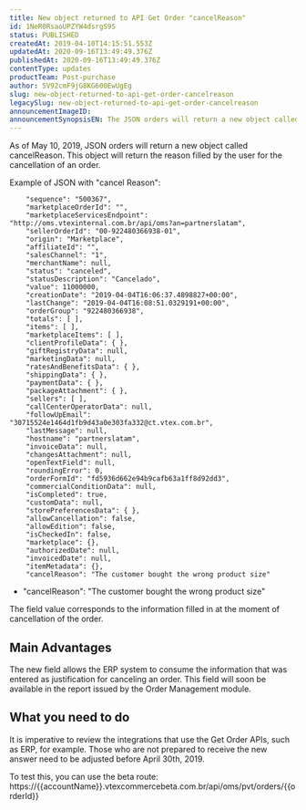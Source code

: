 ```yaml
---
title: New object returned to API Get Order "cancelReason"
id: 1NeR0RsaoUPZYW4dsrgS9S
status: PUBLISHED
createdAt: 2019-04-10T14:15:51.553Z
updatedAt: 2020-09-16T13:49:49.376Z
publishedAt: 2020-09-16T13:49:49.376Z
contentType: updates
productTeam: Post-purchase
author: 5V92cmF9jG8KG600EwUgEg
slug: new-object-returned-to-api-get-order-cancelreason
legacySlug: new-object-returned-to-api-get-order-cancelreason
announcementImageID: 
announcementSynopsisEN: The JSON orders will return a new object called cancelReason.
---
```


As of May 10, 2019, JSON orders will return a new object called cancelReason.
This object will return the reason filled by the user for the cancellation of an order. 

Example of JSON with "cancel Reason":
```  "orderId": "922480366938-01",
    "sequence": "500367",
    "marketplaceOrderId": "",
    "marketplaceServicesEndpoint": "http://oms.vtexinternal.com.br/api/oms?an=partnerslatam",
    "sellerOrderId": "00-922480366938-01",
    "origin": "Marketplace",
    "affiliateId": "",
    "salesChannel": "1",
    "merchantName": null,
    "status": "canceled",
    "statusDescription": "Cancelado",
    "value": 11000000,
    "creationDate": "2019-04-04T16:06:37.4898827+00:00",
    "lastChange": "2019-04-04T16:08:51.0329191+00:00",
    "orderGroup": "922480366938",
    "totals": [ ],
    "items": [ ],
    "marketplaceItems": [ ],
    "clientProfileData": { },
    "giftRegistryData": null,
    "marketingData": null,
    "ratesAndBenefitsData": { },
    "shippingData": { },
    "paymentData": { },
    "packageAttachment": { },
    "sellers": [ ],
    "callCenterOperatorData": null,
    "followUpEmail": "30715524e1464d1fb9d43a0e303fa332@ct.vtex.com.br",
    "lastMessage": null,
    "hostname": "partnerslatam",
    "invoiceData": null,
    "changesAttachment": null,
    "openTextField": null,
    "roundingError": 0,
    "orderFormId": "fd5936d662e94b9cafb63a1ff8d92dd3",
    "commercialConditionData": null,
    "isCompleted": true,
    "customData": null,
    "storePreferencesData": { },
    "allowCancellation": false,
    "allowEdition": false,
    "isCheckedIn": false,
    "marketplace": {},
    "authorizedDate": null,
    "invoicedDate": null,
    "itemMetadata": {},
    "cancelReason": "The customer bought the wrong product size"
```
* "cancelReason": "The customer bought the wrong product size"  

The field value corresponds to the information filled in at the moment of cancellation of the order.

## Main Advantages
The new field allows the ERP system to consume the information that was entered as justification for canceling an order. This field will soon be available in the report issued by the Order Management module.

## What you need to do
It is imperative to review the integrations that use the Get Order APIs, such as ERP, for example. Those who are not prepared to receive the new answer need to be adjusted before April 30th, 2019.

To test this, you can use the beta route:
https://{{accountName}}.vtexcommercebeta.com.br/api/oms/pvt/orders/{{orderId}}
